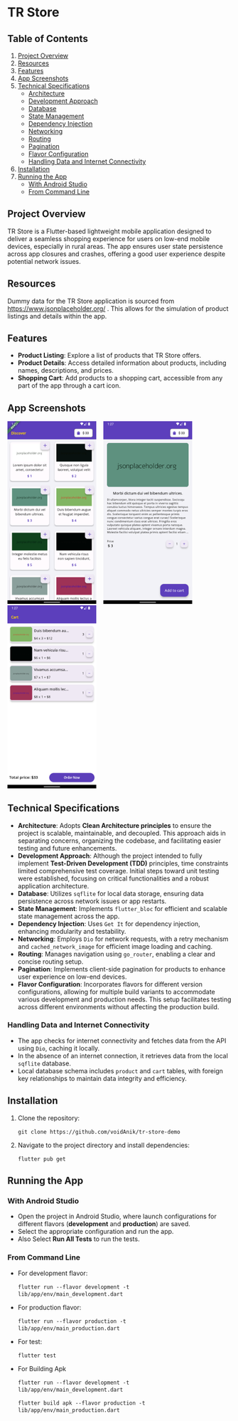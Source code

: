 # TR Store
## Table of Contents
1. [Project Overview](#project-overview)
2. [Resources](#resources)
3. [Features](#features)
4. [App Screenshots](#app-screenshots)
5. [Technical Specifications](#technical-specifications)
    - [Architecture](#architecture)
    - [Development Approach](#development-approach)
    - [Database](#database)
    - [State Management](#state-management)
    - [Dependency Injection](#dependency-injection)
    - [Networking](#networking)
    - [Routing](#routing)
    - [Pagination](#pagination)
    - [Flavor Configuration](#flavor-configuration)
    - [Handling Data and Internet Connectivity](#handling-data-and-internet-connectivity)
6. [Installation](#installation)
7. [Running the App](#running-the-app)
    - [With Android Studio](#with-android-studio)
    - [From Command Line](#from-command-line)


## Project Overview
TR Store is a Flutter-based lightweight mobile application designed to deliver a seamless shopping experience for users on low-end mobile devices, especially in rural areas. The app ensures user state persistence across app closures and crashes, offering a good user experience despite potential network issues.

## Resources
Dummy data for the TR Store application is sourced from https://www.jsonplaceholder.org/ . This allows for the simulation of product listings and details within the app.

## Features
- **Product Listing**: Explore a list of products that TR Store offers.
- **Product Details**: Access detailed information about products, including names, descriptions, and prices.
- **Shopping Cart**: Add products to a shopping cart, accessible from any part of the app through a cart icon.


## App Screenshots
<p float="left">
  <img src="/assets/ss/store_page.png" width="200" />&nbsp;&nbsp;&nbsp;
  <img src="/assets/ss/product_detail_page.png" width="200" /> &nbsp;&nbsp;&nbsp
  <img src="/assets/ss/cart_page.png" width="200" />
</p>

## Technical Specifications
- **Architecture**: Adopts **Clean Architecture principles** to ensure the project is scalable, maintainable, and decoupled. This approach aids in separating concerns, organizing the codebase, and facilitating easier testing and future enhancements.
- **Development Approach**: Although the project intended to fully implement **Test-Driven Development (TDD)** principles, time constraints limited comprehensive test coverage. Initial steps toward unit testing were established, focusing on critical functionalities and a robust application architecture.
- **Database**: Utilizes `sqflite` for local data storage, ensuring data persistence across network issues or app restarts.
- **State Management**: Implements `flutter_bloc` for efficient and scalable state management across the app.
- **Dependency Injection**: Uses `Get It` for dependency injection, enhancing modularity and testability.
- **Networking**: Employs `Dio` for network requests, with a retry mechanism and `cached_network_image` for efficient image loading and caching.
- **Routing**: Manages navigation using `go_router`, enabling a clear and concise routing setup.
- **Pagination**: Implements client-side pagination for products to enhance user experience on low-end devices.
- **Flavor Configuration**: Incorporates flavors for different version configurations, allowing for multiple build variants to accommodate various development and production needs. This setup facilitates testing across different environments without affecting the production build.
  
### Handling Data and Internet Connectivity
- The app checks for internet connectivity and fetches data from the API using `Dio`, caching it locally.
- In the absence of an internet connection, it retrieves data from the local `sqflite` database.
- Local database schema includes `product` and `cart` tables, with foreign key relationships to maintain data integrity and efficiency.

## Installation
1. Clone the repository:
   ```terminal
   git clone https://github.com/voidAnik/tr-store-demo
   ```
3. Navigate to the project directory and install dependencies:
   ```terminal
   flutter pub get
   ```
   

## Running the App
### With Android Studio
- Open the project in Android Studio, where launch configurations for different flavors (**development** and **production**) are saved.
- Select the appropriate configuration and run the app.
- Also Select **Run All Tests** to run the tests.

### From Command Line
- For development flavor:
  ```terminal
  flutter run --flavor development -t lib/app/env/main_development.dart
  ```
  
- For production flavor:
  ```terminal
  flutter run --flavor production -t  lib/app/env/main_production.dart
  ```

- For test:
  ```terminal
  flutter test
  ```

- For Building Apk
    ```terminal
    flutter run --flavor development -t lib/app/env/main_development.dart
    ```
    ```terminal
    flutter build apk --flavor production -t  lib/app/env/main_production.dart
    ```
  
 
